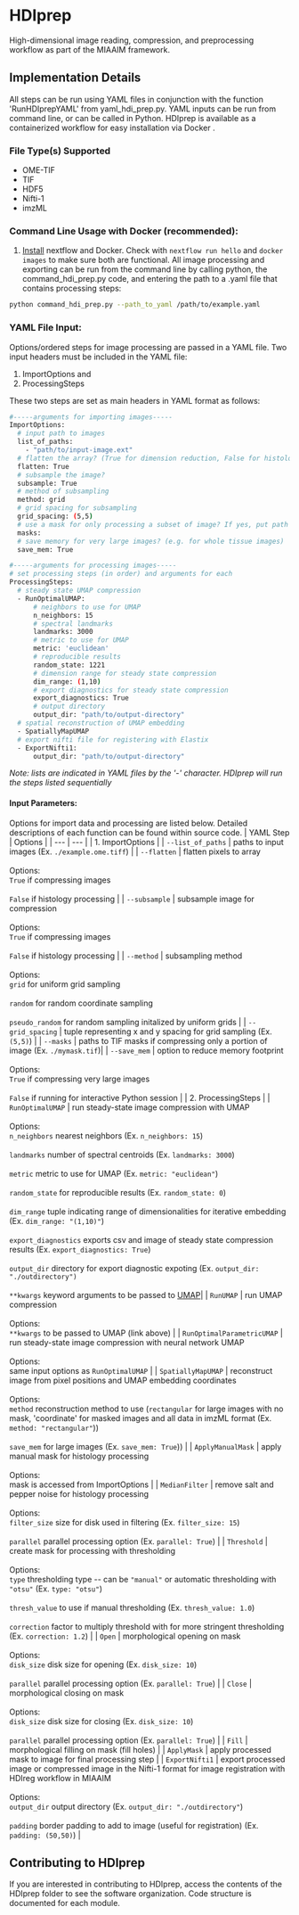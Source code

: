 # HDIprep
High-dimensional image reading, compression, and preprocessing workflow as part of the MIAAIM framework.

## Implementation Details
All steps  can be run using YAML files in conjunction with the function 'RunHDIprepYAML' from yaml_hdi_prep.py. YAML inputs can be run from command line, or can be called in Python. HDIprep is available as a containerized workflow for easy installation via Docker <insert link>.

### File Type(s) Supported
- OME-TIF
- TIF
- HDF5
- Nifti-1
- imzML

### Command Line Usage with Docker (recommended):
1. [Install]() nextflow and Docker. Check with `nextflow run hello` and `docker images` to make sure both are functional.
All image processing and exporting can be run from the command line by calling python, the command_hdi_prep.py code, and entering the path to a .yaml file that contains processing steps:
```bash
python command_hdi_prep.py --path_to_yaml /path/to/example.yaml
```
### YAML File Input:
Options/ordered steps for image processing are passed in a YAML file. Two input headers must be included in the YAML file:
1) ImportOptions and
2) ProcessingSteps

These two steps are set as main headers in YAML format as follows:
```bash
#-----arguments for importing images-----
ImportOptions:
  # input path to images
  list_of_paths:
    - "path/to/input-image.ext"
  # flatten the array? (True for dimension reduction, False for histology images)
  flatten: True
  # subsample the image?
  subsample: True
  # method of subsampling
  method: grid
  # grid spacing for subsampling
  grid_spacing: (5,5)
  # use a mask for only processing a subset of image? If yes, put path
  masks:
  # save memory for very large images? (e.g. for whole tissue images)
  save_mem: True

#-----arguments for processing images-----
# set processing steps (in order) and arguments for each
ProcessingSteps:
  # steady state UMAP compression
  - RunOptimalUMAP:
      # neighbors to use for UMAP
      n_neighbors: 15
      # spectral landmarks
      landmarks: 3000
      # metric to use for UMAP
      metric: 'euclidean'
      # reproducible results
      random_state: 1221
      # dimension range for steady state compression
      dim_range: (1,10)
      # export diagnostics for steady state compression
      export_diagnostics: True
      # output directory
      output_dir: "path/to/output-directory"
  # spatial reconstruction of UMAP embedding
  - SpatiallyMapUMAP
  # export nifti file for registering with Elastix
  - ExportNifti1:
      output_dir: "path/to/output-directory"
```
*Note: lists are indicated in YAML files by the '-' character. HDIprep will run the steps listed sequentially*

#### Input Parameters:
Options for import data and processing are listed below. Detailed descriptions of each function can be found within source code.
| YAML Step | Options |
| --- | --- |
| 1. ImportOptions |
| `--list_of_paths` | paths to input images (Ex. `./example.ome.tiff`) |
| `--flatten` | flatten pixels to array <br> <br> Options: <br>`True` if compressing images <br> <br> `False` if histology processing |
| `--subsample` | subsample image for compression  <br> <br> Options: <br> `True` if compressing images <br> <br> `False` if histology processing |
| `--method` | subsampling method <br> <br> Options: <br> `grid` for uniform grid sampling <br> <br> `random` for random coordinate sampling <br> <br> `pseudo_random` for random sampling initalized by uniform grids |
| `--grid_spacing` | tuple representing x and y spacing for grid sampling (Ex. `(5,5)`) |
| `--masks` | paths to TIF masks if compressing only a portion of image (Ex. `./mymask.tif`)|
| `--save_mem` | option to reduce memory footprint <br> <br> Options: <br> `True` if compressing very large images <br> <br> `False` if running for interactive Python session |
| 2. ProcessingSteps |
| `RunOptimalUMAP` | run steady-state image compression with UMAP <br> <br> Options: <br> `n_neighbors` nearest neighbors (Ex. `n_neighbors: 15`) <br> <br> `landmarks` number of spectral centroids (Ex. `landmarks: 3000`) <br> <br> `metric` metric to use for UMAP (Ex. `metric: "euclidean"`) <br> <br> `random_state` for reproducible results (Ex. `random_state: 0`) <br> <br> `dim_range` tuple indicating range of dimensionalities for iterative embedding (Ex. `dim_range: "(1,10)"`) <br> <br> `export_diagnostics` exports csv and image of steady state compression results (Ex. `export_diagnostics: True`) <br> <br> `output_dir`  directory for export diagnostic expoting (Ex. `output_dir: "./outdirectory")` <br> <br> `**kwargs` keyword arguments to be passed to [UMAP](https://umap-learn.readthedocs.io/en/latest/basic_usage.html)|
| `RunUMAP` | run UMAP compression <br> <br> Options: <br> `**kwargs` to be passed to UMAP (link above) |
| `RunOptimalParametricUMAP` | run steady-state image compression with neural network UMAP <br> <br> Options: <br> same input options as `RunOptimalUMAP` |
| `SpatiallyMapUMAP` | reconstruct image from pixel positions and UMAP embedding coordinates <br> <br> Options: <br> `method` reconstruction method to use (`rectangular` for large images with no mask, 'coordinate' for masked images and all data in imzML format (Ex. `method: "rectangular"`)) <br> <br> `save_mem` for large images (Ex. `save_mem: True`)) |
| `ApplyManualMask` | apply manual mask for histology processing <br> <br> Options: <br> mask is accessed from ImportOptions |
| `MedianFilter` | remove salt and pepper noise for histology processing <br> <br> Options: <br> `filter_size` size for disk used in filtering (Ex. `filter_size: 15`) <br> <br> `parallel` parallel processing option (Ex. `parallel: True`) |
| `Threshold` | create mask for processing with thresholding <br> <br> Options: <br> `type` thresholding type -- can be `"manual"` or automatic thresholding with `"otsu"` (Ex. `type: "otsu"`) <br> <br> `thresh_value` to use if manual thresholding (Ex. `thresh_value: 1.0`) <br> <br> `correction` factor to multiply threshold with for more stringent thresholding (Ex. `correction: 1.2`) |
| `Open` | morphological opening on mask <br> <br> Options: <br> `disk_size` disk size for opening (Ex. `disk_size: 10`) <br> <br> `parallel` parallel processing option (Ex. `parallel: True`) |
| `Close` | morphological closing on mask <br> <br> Options: <br> `disk_size` disk size for closing (Ex. `disk_size: 10`) <br> <br> `parallel` parallel processing option (Ex. `parallel: True`) |
| `Fill` | morphological filling on mask (fill holes) |
| `ApplyMask` | apply processed mask to image for final processing step |
| `ExportNifti1` | export processed image or compressed image in the Nifti-1 format for image registration with HDIreg workflow in MIAAIM <br> <br> Options: <br> `output_dir` output directory (Ex. `output_dir: "./outdirectory"`) <br> <br> `padding` border padding to add to image (useful for registration) (Ex. `padding: (50,50)`) |

## Contributing to HDIprep
If you are interested in contributing to HDIprep, access the contents of the HDIprep folder to see the software organization. Code structure is documented for each module.
